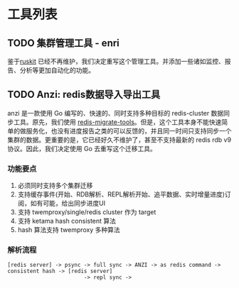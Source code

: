 # 工具列表

## TODO 集群管理工具 - enri

鉴于[ruskit](https://github.com/eleme/ruskit) 已经不再维护，我们决定重写这个管理工具。并添加一些诸如监控、报告、分析等更加自动化的功能。

## TODO Anzi: redis数据导入导出工具

anzi 是一款使用 Go 编写的、快速的、同时支持多种目标的 redis-cluster 数据同步工具。原先，我们使用 [redis-migrate-tools](https://github.com/vipshop/redis-migrate-tool)。但是，这个工具本身不能快速简单的做服务化，也没有进度报告之类的可以反馈的，并且同一时间只支持同步一个集群的数据。更重要的是，它已经好久不维护了，甚至不支持最新的 redis rdb v9 协议。因此，我们决定使用 Go 去重写这个迁移工具。

### 功能要点

1. 必须同时支持多个集群迁移
2. 支持缓存事件(开始、RDB解析、REPL解析开始、追平数据、实时增量进度)订阅，如有可能，给出同步进度UI
3. 支持 twemproxy/single/redis cluster 作为 target
4. 支持 ketama hash consistent 算法
5. hash 算法支持 twemproxy 多种算法

### 解析流程

```
[redis server] -> psync -> full sync -> ANZI -> as redis command -> consistent hash -> [redis server]
                        -> repl sync ->
```

